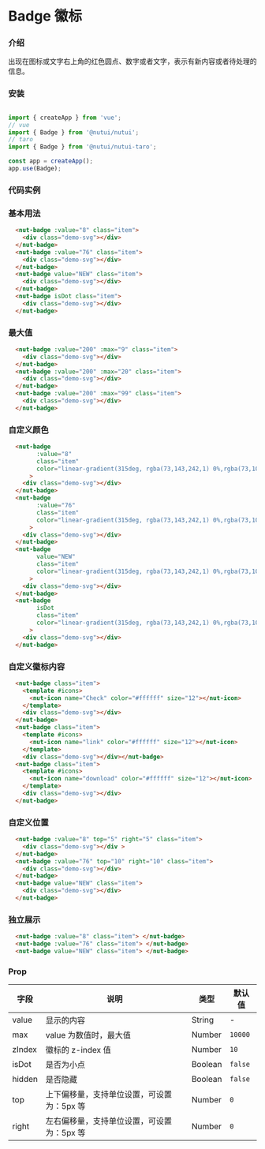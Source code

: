 # Badge 徽标

### 介绍

出现在图标或文字右上角的红色圆点、数字或者文字，表示有新内容或者待处理的信息。

### 安装

```javascript

import { createApp } from 'vue';
// vue
import { Badge } from '@nutui/nutui';
// taro
import { Badge } from '@nutui/nutui-taro';

const app = createApp();
app.use(Badge);

```

### 代码实例

### 基本用法

```html
  <nut-badge :value="8" class="item">
    <div class="demo-svg"></div>
  </nut-badge>
  <nut-badge :value="76" class="item">
    <div class="demo-svg"></div>
  </nut-badge>
  <nut-badge value="NEW" class="item">
    <div class="demo-svg"></div>
  </nut-badge>
  <nut-badge isDot class="item">
    <div class="demo-svg"></div>
  </nut-badge>
```

### 最大值

```html
  <nut-badge :value="200" :max="9" class="item">
    <div class="demo-svg"></div>
  </nut-badge>
  <nut-badge :value="200" :max="20" class="item">
    <div class="demo-svg"></div>
  </nut-badge>
  <nut-badge :value="200" :max="99" class="item">
    <div class="demo-svg"></div>
  </nut-badge>
```

### 自定义颜色

```html
  <nut-badge
        :value="8"
        class="item"
        color="linear-gradient(315deg, rgba(73,143,242,1) 0%,rgba(73,101,242,1) 100%)"
      >
    <div class="demo-svg"></div>
  </nut-badge>
  <nut-badge
        :value="76"
        class="item"
        color="linear-gradient(315deg, rgba(73,143,242,1) 0%,rgba(73,101,242,1) 100%)"
      >
    <div class="demo-svg"></div>
  </nut-badge>
  <nut-badge
        value="NEW"
        class="item"
        color="linear-gradient(315deg, rgba(73,143,242,1) 0%,rgba(73,101,242,1) 100%)"
      >
    <div class="demo-svg"></div>
  </nut-badge>
  <nut-badge
        isDot
        class="item"
        color="linear-gradient(315deg, rgba(73,143,242,1) 0%,rgba(73,101,242,1) 100%)"
      >
    <div class="demo-svg"></div>
  </nut-badge>
```

### 自定义徽标内容

```html
  <nut-badge class="item">
    <template #icons>
      <nut-icon name="Check" color="#ffffff" size="12"></nut-icon>
    </template>
    <div class="demo-svg"></div>
  </nut-badge>
  <nut-badge class="item">
    <template #icons>
      <nut-icon name="link" color="#ffffff" size="12"></nut-icon>
    </template>
    <div class="demo-svg"></div></nut-badge>
  <nut-badge class="item">
    <template #icons>
      <nut-icon name="download" color="#ffffff" size="12"></nut-icon>
    </template>
    <div class="demo-svg"></div>
  </nut-badge>
```

### 自定义位置

```html
  <nut-badge :value="8" top="5" right="5" class="item">
    <div class="demo-svg"></div >
  </nut-badge>
  <nut-badge :value="76" top="10" right="10" class="item">
    <div class="demo-svg"></div>
  </nut-badge>
  <nut-badge value="NEW" class="item">
    <div class="demo-svg"></div>
  </nut-badge>
```

### 独立展示

```html
  <nut-badge :value="8" class="item"> </nut-badge>
  <nut-badge :value="76" class="item"> </nut-badge>
  <nut-badge value="NEW" class="item"> </nut-badge>
```


### Prop  

| 字段            | 说明                 | 类型    | 默认值  |
|-----------------|------------------------------------------|---------|---------|
| value           | 显示的内容         | String | -       |
| max         | value 为数值时，最大值    | Number  | `10000`       |
| zIndex        | 徽标的 z-index 值      | Number |  `10`  |
| isDot     | 是否为小点   | Boolean  | `false`      |
| hidden         | 是否隐藏   | Boolean  | `false`       |  
| top         | 上下偏移量，支持单位设置，可设置为：5px 等   | Number  | `0`       |  
| right         | 左右偏移量，支持单位设置，可设置为：5px 等   | Number  | `0`       |                                          

